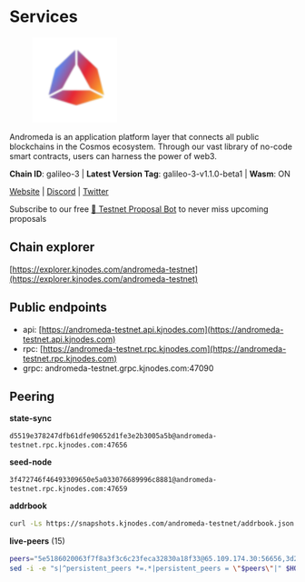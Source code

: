 # Services

<figure><img src="https://raw.githubusercontent.com/kj89/cosmos-images/main/logos/andromeda.png" width="150" alt=""><figcaption></figcaption></figure>

Andromeda is an application platform layer that connects all  public blockchains in the Cosmos ecosystem. Through our vast  library of no-code smart contracts, users can harness the power of web3.

**Chain ID**: galileo-3 | **Latest Version Tag**: galileo-3-v1.1.0-beta1 | **Wasm**: ON

[Website](https://www.andromedaprotocol.io) | [Discord](https://discord.gg/wzM3kSN3sE) | [Twitter](https://twitter.com/andromedaprot)



Subscribe to our free [🤖 Testnet Proposal Bot](https://t.me/kjnodes_testnet_proposal_bot) to never miss upcoming proposals


## Chain explorer
[https://explorer.kjnodes.com/andromeda-testnet](https://explorer.kjnodes.com/andromeda-testnet)

## Public endpoints

* api: [https://andromeda-testnet.api.kjnodes.com](https://andromeda-testnet.api.kjnodes.com)
* rpc: [https://andromeda-testnet.rpc.kjnodes.com](https://andromeda-testnet.rpc.kjnodes.com)
* grpc: andromeda-testnet.grpc.kjnodes.com:47090

## Peering

**state-sync**

```text
d5519e378247dfb61dfe90652d1fe3e2b3005a5b@andromeda-testnet.rpc.kjnodes.com:47656
```

**seed-node**

```text
3f472746f46493309650e5a033076689996c8881@andromeda-testnet.rpc.kjnodes.com:47659
```

**addrbook**
```bash
curl -Ls https://snapshots.kjnodes.com/andromeda-testnet/addrbook.json > $HOME/.andromedad/config/addrbook.json
```

**live-peers** (15)
```bash
peers="5e5186020063f7f8a3f3c6c23feca32830a18f33@65.109.174.30:56656,3d25f45062b5f3f49a87d38300ca0f657a9c853f@84.252.159.238:02656,086dd26d09ee6ff66307555cb9a25e0df76f377f@65.108.199.206:30656,03603fb96ded3aabe7451efad31fb8d0c523a0ee@146.19.75.97:26656,94fdba93b79d27701896d65d8e60155e06326532@65.109.63.110:15656,7ac17e470c16814be55aa02a1611b23a3fba3097@75.119.141.16:26656,139e89b8868aed5c5922a563ecd5002959af04ff@65.108.111.236:55716,f1d30c5f2d5882823317718eb4455f87ae846d0a@85.239.235.235:30656,3969b8ddc6d0ed9f2deb0265e4b26e88c5cb894a@149.102.150.250:30656,d78df88bc4a487c140e466a23f549ed90e7ebfb6@161.97.152.157:27656,99cebda3a65a35b9a6a8bef774c8b92c1e548aa5@65.108.226.26:36656,a14e423bd01f55bdc29c2eeac99aaa0398e94228@45.14.194.212:26656,f51b215535e43428b7122c3d3ebbb4ab20c1b808@185.9.144.138:26656,debdccc98a2f6ed72561d7866381003903197935@144.126.142.78:29656,d5519e378247dfb61dfe90652d1fe3e2b3005a5b@65.109.68.190:47656"
sed -i -e "s|^persistent_peers *=.*|persistent_peers = \"$peers\"|" $HOME/.andromedad/config/config.toml
```
